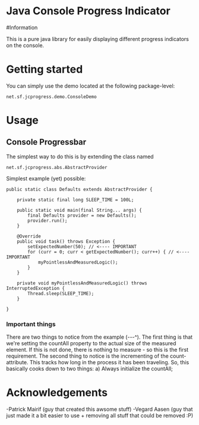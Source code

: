 Java Console Progress Indicator
==============

#Information

This is a pure java library for easily displaying different progress indicators on the console.

# Getting started

You can simply use the demo located at the following package-level:

    net.sf.jcprogress.demo.ConsoleDemo

# Usage

## Console Progressbar

The simplest way to do this is by extending the class named

    net.sf.jcprogress.abs.AbstractProvider

Simplest example (yet) possible:

    public static class Defaults extends AbstractProvider {

        private static final long SLEEP_TIME = 100L;

        public static void main(final String... args) {
            final Defaults provider = new Defaults();
            provider.run();
        }

        @Override
        public void task() throws Exception {
            setExpectedNumber(50); // <---- IMPORTANT
            for (curr = 0; curr < getExpectedNumber(); curr++) { // <---- IMPORTANT
                myPointlessAndMeasuredLogic();
            }
        }

        private void myPointlessAndMeasuredLogic() throws InterruptedException {
            Thread.sleep(SLEEP_TIME);
        }

    }

### Important things

There are two things to notice from the example (---^). The first thing is that we're setting the countAll property to the actual size of the
measured element. If this is not done, there is nothing to measure - so this is the first requirement. The second thing to notice
is the incrementing of the count-attribute. This tracks how long in the process it has been traveling.
So, this basically cooks down to two things:
a) Always initialize the countAll;

# Acknowledgements

-Patrick Mairif (guy that created this awsome stuff)
-Vegard Aasen (guy that just made it a bit easier to use + removing all stuff that could be removed :P)